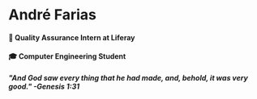 # André Farias

#### 💙 Quality Assurance Intern at **Liferay**
#### 🎓 Computer Engineering Student

##### "And God saw every thing that he had made, and, behold, it was very good." -Genesis 1:31
